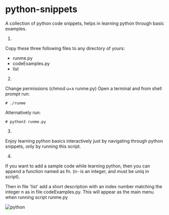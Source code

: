 # python-snippets
A collection of python code snippets, helps in learning python through basic examples.


1)
Copy these three following files to any directory of yours:
- runme.py
- codeExamples.py
- list
  

2)
Change permissions (chmod u+x runme.py)
    Open a terminal and from shell prompt run:
    
    # ./runme
 
Alternatively run:
 
    # python3 runme.py
 
3) 
Enjoy learning python basics interactively just by navigating through python snippets,
only by running this script.
     
  
4)
If you want to add a sample code while learning python, 
then you can append a function named as fn. 
(n- is an integer, and must be uniq in script).
  
Then in file 'list' add a short description with an index number matching the integer n as 
in file codeExamples.py. This will appear as the main menu when running script runme.py
  
![python](https://user-images.githubusercontent.com/33130624/55902188-f8de8500-5b98-11e9-8943-57877519e1c5.gif)
